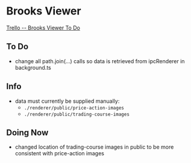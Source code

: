 # Brooks Viewer
[Trello -- Brooks Viewer To Do](https://trello.com/b/9FnXMYrH/brooks-viewer)

## To Do
- change all path.join(...) calls so data is retrieved from ipcRenderer in background.ts

## Info
- data must currently be supplied manually:
  - `./renderer/public/price-action-images`
  - `./renderer/public/trading-course-images`



## Doing Now
- changed location of trading-course images in public to be more consistent with price-action images